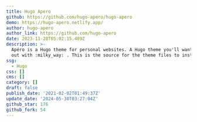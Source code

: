 ```yaml
---
title: Hugo Apero
github: https://github.com/hugo-apero/hugo-apero
demo: https://hugo-apero.netlify.app/
author: hugo-apero
author_link: https://github.com/hugo-apero
date: 2023-11-28T05:02:15.489Z
description: >-
  Apéro is a Hugo theme for personal websites. A Hugo theme you'll want to hang
  out with :milky_way: . This is the source for the theme files to install.
ssg:
  - Hugo
css: []
cms: []
category: []
draft: false
publish_date: '2021-02-02T01:49:37Z'
update_date: '2024-05-30T03:27:04Z'
github_star: 176
github_fork: 54
---
```

